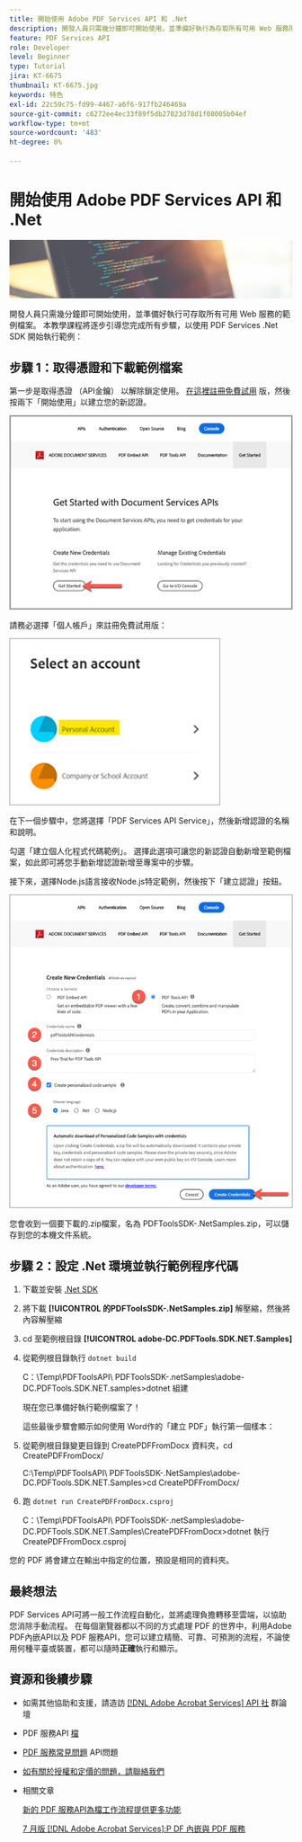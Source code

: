 ```yaml
---
title: 開始使用 Adobe PDF Services API 和 .Net
description: 開發人員只需幾分鐘即可開始使用，並準備好執行為存取所有可用 Web 服務所提供的範例檔案
feature: PDF Services API
role: Developer
level: Beginner
type: Tutorial
jira: KT-6675
thumbnail: KT-6675.jpg
keywords: 特色
exl-id: 22c59c75-fd99-4467-a6f6-917fb246469a
source-git-commit: c6272ee4ec33f89f5db27023d78d1f08005b04ef
workflow-type: tm+mt
source-wordcount: '483'
ht-degree: 0%

---
```


# 開始使用 Adobe PDF Services API 和 .Net

![製作 PDF 主圖影像](assets/GettingStartedJava_hero.jpg)

開發人員只需幾分鐘即可開始使用，並準備好執行可存取所有可用 Web 服務的範例檔案。 本教學課程將逐步引導您完成所有步驟，以使用 PDF Services .Net SDK 開始執行範例：

## 步驟 1：取得憑證和下載範例檔案

第一步是取得憑證 （API金鑰） 以解除鎖定使用。 [在這裡註冊免費試用](https://www.adobe.io/apis/documentcloud/dcsdk/gettingstarted.html) 版，然後按兩下「開始使用」以建立您的新認證。

![步驟 1](assets/GettingStartedJava_step1.png)

請務必選擇「個人帳戶」來註冊免費試用版：

![個人](assets/GettingStartedJava_personal.png)

在下一個步驟中，您將選擇「PDF Services API Service」，然後新增認證的名稱和說明。

勾選「建立個人化程式代碼範例」。 選擇此選項可讓您的新認證自動新增至範例檔案，如此即可將您手動新增認證新增至專案中的步驟。

接下來，選擇Node.js語言接收Node.js特定範例，然後按下「建立認證」按鈕。

![憑據](assets/GettingStartedJava_credentials.png)

您會收到一個要下載的.zip檔案，名為 PDFToolsSDK-.NetSamples.zip，可以儲存到您的本機文件系統。

## 步驟 2：設定 .Net 環境並執行範例程序代碼

1. 下載並安裝 [.Net SDK](https://dotnet.microsoft.com/learn/dotnet/hello-world-tutorial/install)
1. 將下載 **[!UICONTROL 的PDFToolsSDK-.NetSamples.zip]** 解壓縮，然後將內容解壓縮
1. cd 至範例根目錄 **[!UICONTROL adobe-DC.PDFTools.SDK.NET.Samples]**
1. 從範例根目錄執行 `dotnet build`

   C：\Temp\PDFToolsAPI\ PDFToolsSDK-.netSamples\adobe-DC.PDFTools.SDK.NET.samples>dotnet 組建

   現在您已準備好執行範例檔案了！

   這些最後步驟會顯示如何使用 Word作的「建立 PDF」執行第一個樣本：

1. 從範例根目錄變更目錄到 CreatePDFFromDocx 資料夾，cd CreatePDFFromDocx/

   C:\Temp\PDFToolsAPI\ PDFToolsSDK-.NetSamples\adobe-DC.PDFTools.SDK.NET.Samples>cd CreatePDFFromDocx/

1. 跑 `dotnet run CreatePDFFromDocx.csproj`

   C：\Temp\PDFToolsAPI\ PDFToolsSDK-.netSamples\adobe-DC.PDFTools.SDK.NET.Samples\CreatePDFFromDocx>dotnet 執行 CreatePDFFromDocx.csproj

您的 PDF 將會建立在輸出中指定的位置，預設是相同的資料夾。

## 最終想法

PDF Services API可將一般工作流程自動化，並將處理負擔轉移至雲端，以協助您消除手動流程。 在每個瀏覽器都以不同的方式處理 PDF 的世界中，利用Adobe PDF內嵌API以及 PDF 服務API，您可以建立精簡、可靠、可預測的流程，不論使用何種平臺或裝置，都可以隨時&#x200B;**正確**&#x200B;執行和顯示。

## 資源和後續步驟

* 如需其他協助和支援，請造訪 [[!DNL Adobe Acrobat Services] API 社](https://community.adobe.com/t5/document-cloud-sdk/bd-p/Document-Cloud-SDK?page=1&sort=latest_replies&filter=all) 群論壇

* PDF 服務API [檔](https://www.adobe.com/go/pdftoolsapi_doc)

* [PDF 服務常見問題](https://community.adobe.com/t5/contentarchivals/contentarchivedpage/message-uid/10726197) API問題

* [如有關於授權和定價的問題，請聯絡我們](https://www.adobe.com/go/pdftoolsapi_requestform)

* 相關文章

  [新的 PDF 服務API為檔工作流程提供更多功能](https://community.adobe.com/t5/acrobat-services-api-discussions/new-pdf-tools-api-brings-more-capabilities-for-document-services/m-p/11294170)

  [7 月版 [!DNL Adobe Acrobat Services]:P DF 內嵌與 PDF 服務](https://medium.com/adobetech/july-release-of-adobe-document-services-pdf-embed-and-pdf-tools-17211bf7776d)
